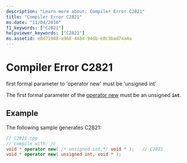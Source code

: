 ```yaml
---
description: "Learn more about: Compiler Error C2821"
title: "Compiler Error C2821"
ms.date: "11/04/2016"
f1_keywords: ["C2821"]
helpviewer_keywords: ["C2821"]
ms.assetid: e8d71988-a968-4484-94db-e8c3bad74a4a
---
```

# Compiler Error C2821

first formal parameter to 'operator new' must be 'unsigned int'

The first formal parameter of the [operator new](../../standard-library/new-operators.md#op_new) must be an unsigned **`int`**.

## Example

The following sample generates C2821:

```cpp
// C2821.cpp
// compile with: /c
void * operator new( /* unsigned int,*/ void * );   // C2821
void * operator new( unsigned int, void * );
```
